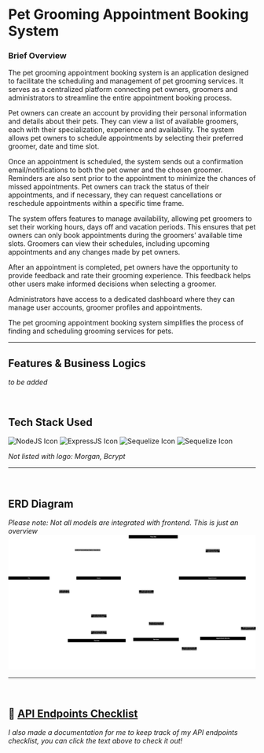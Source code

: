 # Pet Grooming Appointment Booking System

### **Brief Overview**
The pet grooming appointment booking system is an application designed to facilitate the scheduling and management of pet grooming services. It serves as a centralized platform connecting pet owners, groomers and administrators to streamline the entire appointment booking process.


Pet owners can create an account by providing their personal information and details about their pets. They can view a list of available groomers, each with their specialization, experience and availability. The system allows pet owners to schedule appointments by selecting their preferred groomer, date and time slot.


Once an appointment is scheduled, the system sends out a confirmation email/notifications to both the pet owner and the chosen groomer. Reminders are also sent prior to the appointment to minimize the chances of missed appointments. Pet owners can track the status of their appointments, and if necessary, they can request cancellations or reschedule appointments within a specific time frame.


The system offers features to manage availability, allowing pet groomers to set their working hours, days off and vacation periods. This ensures that pet owners can only book appointments during the groomers’ available time slots. Groomers can view their schedules, including upcoming appointments and any changes made by pet owners.


After an appointment is completed, pet owners have the opportunity to provide feedback and rate their grooming experience. This feedback helps other users make informed decisions when selecting a groomer. 


Administrators have access to a dedicated dashboard where they can manage user accounts, groomer profiles and appointments. 

The pet grooming appointment booking system simplifies the process of finding and scheduling grooming services for pets.

**** 

## Features & Business Logics
_to be added_

<br/>

## Tech Stack Used
<img src="https://img.icons8.com/?size=512&id=hsPbhkOH4FMe&format=png" alt="NodeJS Icon" height="100">
<img src="https://o.remove.bg/downloads/0fa8fbdf-64d6-4a96-a0f1-1bc131962895/image-removebg-preview.png" alt="ExpressJS Icon" height="100">
<img src="https://cdn.freebiesupply.com/logos/large/2x/sequelize-logo-png-transparent.png" alt="Sequelize Icon" height="100">
<img src="https://www.mysql.com/common/logos/logo-mysql-170x115.png" alt="Sequelize Icon" height="100">

_Not listed with logo: Morgan, Bcrypt_

****
<br/>

## ERD Diagram
_Please note: Not all models are integrated with frontend. This is just an overview_
<img src="Pet Grooming Appt System.drawio.png" alt="Pet Grooming Appt System ERD Diagram">

****
<br/>

## 🔗 [API Endpoints Checklist](https://amaandalau.notion.site/Pet-Grooming-API-Endpoints-Checklist-1d7f6c481cda48039484a708288f2089?pvs=4)
_I also made a documentation for me to keep track of my API endpoints checklist, you can click the text above to check it out!_


